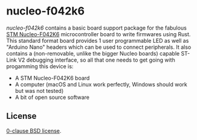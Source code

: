 nucleo-f042k6
=============

_nucleo-f042k6_ contains a basic board support package for the fabulous [STM
Nucleo-F042K6][] microcontroller board to write firmwares using Rust. This
standard format board provides 1 user programmable LED as well as "Arduino
Nano" headers which can be used to connect peripherals. It also contains a
(non-removable, unlike the bigger Nucleo boards) capable ST-Link V2 debugging
interface, so all that one needs to get going with progamming this device is:

* A STM Nucleo-F042K6 board
* A computer (macOS and Linux work perfectly, Windows should work but was not tested)
* A bit of open source software

[STM Nucleo-F042K6]: https://os.mbed.com/platforms/ST-Nucleo-F042K6/
[cortex-m]: https://github.com/rust-embedded/cortex-m
[cortex-m-rt]: https://github.com/rust-embedded/cortex-m-rt

License
-------

[0-clause BSD license](LICENSE-0BSD.txt).
